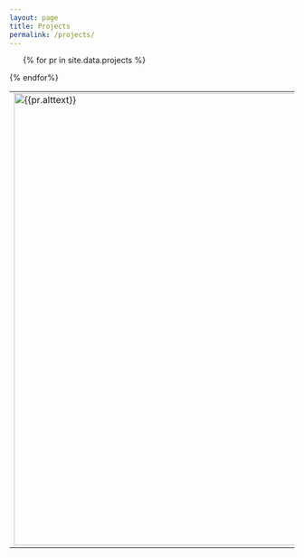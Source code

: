 ```yaml
---
layout: page
title: Projects
permalink: /projects/
---
```


<table border=0>
<ul>
{% for pr in site.data.projects %}
  <tr>
  <td>
  <img src="{{ site.baseurl }}{{pr.img}}" width="800px" height="auto" alt={{pr.alttext}}>
  </td>
  <td>
      <div><u>{{pr.type}}</u>:  <b>{{pr.title}}</b> </div>
    <div><i>{{pr.authors}}</i> {{pr.location}} ({{pr.date}})</div>
    {{pr.desc}} {{pr.link}}
  </td>
  </tr>
{% endfor%}
</ul>
</table>


